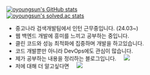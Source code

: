 <!HTML>

[![oyoungsun's GitHub stats](https://github-readme-stats.vercel.app/api?username=oyoungsun&count_private=true&show_icons=true&theme=dracula)](https://github.com/oyoungsun)  
[![oyoungsun's solved.ac stats](https://github-readme-solvedac.hyp3rflow.vercel.app/api/?handle=oyoungsun)](https://solved.ac/profile/plusmates)

- 중고나라 검색개발팀에서 인턴 근무중입니다. (24.03~)
- 웹 백엔드 개발에 흥미를 느끼고 공부하는 중입니다.
- 클린 코드와 성능 최적화에 집중하며 개발을 하고있습니다.
- 코드 개발뿐만 아니라 DevOps에도 관심이 많습니다.
- 제가 공부하는 내용을 정리하는 블로그입니다. &nbsp;&nbsp;&nbsp; <a href="https://velog.io/@oyoungsun"> 
    <img src="https://img.shields.io/badge/Velog Blog-Dev Blog-1aa4e4?style=flat-square"/></a>
  </a> 
- 저에 대해 더 알고싶다면 &nbsp;&nbsp;&nbsp; <a href="[https://velog.io/@oyoungsun/about](https://velog.io/@oyoungsun/about)"> 
    <img src="https://img.shields.io/badge/Velog Profile-About Me-389e64?style=flat-square"/></a>
  </a> 
